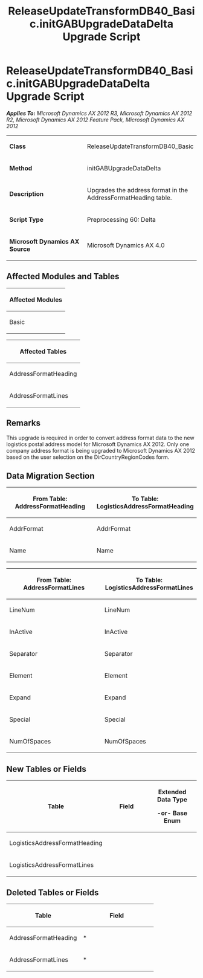 ﻿---
title: ReleaseUpdateTransformDB40_Basic.initGABUpgradeDataDelta Upgrade Script
TOCTitle: ReleaseUpdateTransformDB40_Basic.initGABUpgradeDataDelta Upgrade Script
ms:assetid: ae883aef-044c-5aeb-d9c1-fff17815bb8d
ms:mtpsurl: https://msdn.microsoft.com/en-us/library/JJ686546(v=AX.60)
ms:contentKeyID: 49710501
ms.date: 05/18/2015
mtps_version: v=AX.60
---

# ReleaseUpdateTransformDB40\_Basic.initGABUpgradeDataDelta Upgrade Script 


_**Applies To:** Microsoft Dynamics AX 2012 R3, Microsoft Dynamics AX 2012 R2, Microsoft Dynamics AX 2012 Feature Pack, Microsoft Dynamics AX 2012_

<table>
<colgroup>
<col style="width: 50%" />
<col style="width: 50%" />
</colgroup>
<tbody>
<tr class="odd">
<td><p><strong>Class</strong></p></td>
<td><p>ReleaseUpdateTransformDB40_Basic</p></td>
</tr>
<tr class="even">
<td><p><strong>Method</strong></p></td>
<td><p>initGABUpgradeDataDelta</p></td>
</tr>
<tr class="odd">
<td><p><strong>Description</strong></p></td>
<td><p>Upgrades the address format in the AddressFormatHeading table.</p></td>
</tr>
<tr class="even">
<td><p><strong>Script Type</strong></p></td>
<td><p>Preprocessing 60: Delta</p></td>
</tr>
<tr class="odd">
<td><p><strong>Microsoft Dynamics AX Source</strong></p></td>
<td><p>Microsoft Dynamics AX 4.0</p></td>
</tr>
</tbody>
</table>


## Affected Modules and Tables

<table>
<colgroup>
<col style="width: 100%" />
</colgroup>
<thead>
<tr class="header">
<th><p>Affected Modules</p></th>
</tr>
</thead>
<tbody>
<tr class="odd">
<td><p>Basic</p></td>
</tr>
</tbody>
</table>


<table>
<colgroup>
<col style="width: 100%" />
</colgroup>
<thead>
<tr class="header">
<th><p>Affected Tables</p></th>
</tr>
</thead>
<tbody>
<tr class="odd">
<td><p>AddressFormatHeading</p></td>
</tr>
<tr class="even">
<td><p>AddressFormatLines</p></td>
</tr>
</tbody>
</table>


## Remarks

This upgrade is required in order to convert address format data to the new logistics postal address model for Microsoft Dynamics AX 2012. Only one company address format is being upgraded to Microsoft Dynamics AX 2012 based on the user selection on the DirCountryRegionCodes form.

## Data Migration Section

<table>
<colgroup>
<col style="width: 50%" />
<col style="width: 50%" />
</colgroup>
<thead>
<tr class="header">
<th><p>From Table: AddressFormatHeading</p></th>
<th><p>To Table: LogisticsAddressFormatHeading</p></th>
</tr>
</thead>
<tbody>
<tr class="odd">
<td><p>AddrFormat</p></td>
<td><p>AddrFormat</p></td>
</tr>
<tr class="even">
<td><p>Name</p></td>
<td><p>Name</p></td>
</tr>
</tbody>
</table>


<table>
<colgroup>
<col style="width: 50%" />
<col style="width: 50%" />
</colgroup>
<thead>
<tr class="header">
<th><p>From Table: AddressFormatLines</p></th>
<th><p>To Table: LogisticsAddressFormatLines</p></th>
</tr>
</thead>
<tbody>
<tr class="odd">
<td><p>LineNum</p></td>
<td><p>LineNum</p></td>
</tr>
<tr class="even">
<td><p>InActive</p></td>
<td><p>InActive</p></td>
</tr>
<tr class="odd">
<td><p>Separator</p></td>
<td><p>Separator</p></td>
</tr>
<tr class="even">
<td><p>Element</p></td>
<td><p>Element</p></td>
</tr>
<tr class="odd">
<td><p>Expand</p></td>
<td><p>Expand</p></td>
</tr>
<tr class="even">
<td><p>Special</p></td>
<td><p>Special</p></td>
</tr>
<tr class="odd">
<td><p>NumOfSpaces</p></td>
<td><p>NumOfSpaces</p></td>
</tr>
</tbody>
</table>


## New Tables or Fields

<table>
<colgroup>
<col style="width: 33%" />
<col style="width: 33%" />
<col style="width: 33%" />
</colgroup>
<thead>
<tr class="header">
<th><p>Table</p></th>
<th><p>Field</p></th>
<th><p>Extended Data Type</p>
<p>-or- Base Enum</p></th>
</tr>
</thead>
<tbody>
<tr class="odd">
<td><p>LogisticsAddressFormatHeading</p></td>
<td><p></p></td>
<td><p></p></td>
</tr>
<tr class="even">
<td><p>LogisticsAddressFormatLines</p></td>
<td><p></p></td>
<td><p></p></td>
</tr>
</tbody>
</table>


## Deleted Tables or Fields

<table>
<colgroup>
<col style="width: 50%" />
<col style="width: 50%" />
</colgroup>
<thead>
<tr class="header">
<th><p>Table</p></th>
<th><p>Field</p></th>
</tr>
</thead>
<tbody>
<tr class="odd">
<td><p>AddressFormatHeading</p></td>
<td><p>*</p></td>
</tr>
<tr class="even">
<td><p>AddressFormatLines</p></td>
<td><p>*</p></td>
</tr>
</tbody>
</table>

  


